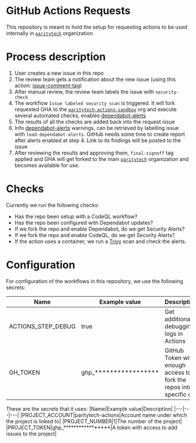 # GitHub Actions Requests
This repository is meant to hold the setup for requesting actions to be used internally in [`paritytech`](https://github.com/paritytech) organization

# Process description
1. User creates a new issue in this repo
1. The review team gets a notification about the new issue (using this action: [issue-comment-tag](https://github.com/devops-actions/issue-comment-tag))
1. After manual review, the review team labels the issue with `security-check`
1. The workflow `Issue labeled security scan` is triggered. It will fork requested GHA to the [`paritytech-actions-sandbox`](https://github.com/paritytech-actions-sandbox) org and execute several automated checks, enables [dependabot-alerts](https://docs.github.com/en/code-security/dependabot/dependabot-alerts/about-dependabot-alerts)
1. The results of all the checks are added back into the request issue
1. Info [dependabot-alerts](https://docs.github.com/en/code-security/dependabot/dependabot-alerts/about-dependabot-alerts) warnings, can be retrieved by labelling issue with `load-dependabot-alerts`. GitHub needs some time to create report after alerts enabled at step 4. Link to its findings will be posted to the issue
1. After reviewing the results and approving them, `final-signoff` tag applied and GHA will get forked to the main [`paritytech`](https://github.com/paritytech) organization and becomes available for use.

# Checks
Currently we run the following checks:
- Has the repo been setup with a CodeQL workflow?
- Has the repo been configured with Dependabot updates? 
- If we fork the repo and enable Dependabot, do we get Security Alerts? 
- If we fork the repo and enable CodeQL, do we get Security Alerts?
- If the action uses a container, we run a [Trivy](https://github.com/aquasecurity/trivy) scan and check the alerts.

# Configuration
For configuration of the workflows in this repository, we use the following secrets:

|Name|Example value|Description|
|---|---|---|
|ACTIONS_STEP_DEBUG|true|Get additional debugging logs in Actions|
|GH_TOKEN|ghp_*****************|GitHub Token with enough access to fork the repos into a specific org|


These are the secrets that it uses:
|Name|Example value|Description|
|---|---|---|
|PROJECT_ACCOUNT|paritytech-actions|Account name under which the project is linked to|
|PROJECT_NUMBER|1|The number of the project|
|PROJECT_TOKEN|ghp_*****************|A token with access to add issues to the project|
